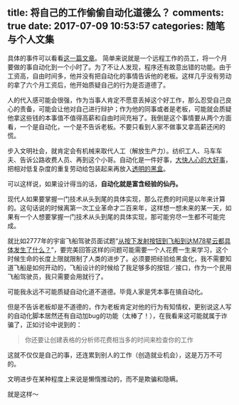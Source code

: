 title: 将自己的工作偷偷自动化道德么？
comments: true
date: 2017-07-09 10:53:57
categories: 随笔与个人文集
---
具体的事件可以看看[这一篇文章](//blog.jobbole.com/111742/)。
简单来说就是一个远程工作的员工，将一个月要做的事自动化到一个小时了。为了不让人发现，程序还有故意出错的功能。由于工资高，自由时间多，他并没有把自动化的事情告诉他的老板。这样几乎没有劳动的拿了六个月工资后，他开始质疑自己的行为是否道德了。

人的代入感可能会很强，作为当事人肯定不愿意丢掉这个好工作，那么忍受自己良心的责备，可能会让他对自己进行辩护；作为他的同事或者是老板，可能就会质疑他拿这些钱的本事值不值得高薪和自由时间充裕了。我倒是这个事情要从两个方面看，一个是自动化，一个是不告诉老板。不要只看到人家不做事又拿高薪还闲的慌。

步入文明社会，就肯定会有机械来取代人工（解放生产力）。纺织工人、马车车夫、告诉公路收费人员、再到这个小哥。自动化是一件好事，[大快人心的大好事](https://www.zhihu.com/question/24138410)，把相对低复杂度的重复劳动给包装起来再放入[透明的黑盒](https://www.zhihu.com/question/46747673)。

可以这样说，如果设计得当的话，**自动化就是富含经验的仙丹。**

现代人如果要掌握一门技术从头到尾的具体实现，那么花费的时间是以年来计算的。这句话说的时候离第一次工业革命才二百来年，这样想一想未来的某一天，如果有一个人想要掌握一门技术从头到尾的具体实现，那可能穷尽一生都不可能完成。

就比如2777年的宇宙飞船驾驶员面试题“[从按下发射按钮到飞船到达M78星云都具体发生了什么？](//ipn.li/kernelpanic/39/)”，要完美回答这样的问题可能需要一个人花费一生来学习，这个时候生命的长度上限就限制了人类的进步了。必须要把经验给黑盒化，我不需要知道飞船是如何开动的，飞船设计的时候给了我足够多的按钮／接口，作为一个民用飞船驾驶员，我只需要会用就行了。

可能我永远不可能质疑自动化道不道德。毕竟人家是凭本事在搞自动化。

但是不告诉老板却是不道德的，作为老板肯定对他的行为有知情权，更别说这人写的自动化脚本居然还有自动加bug的功能（太棒了！），在我看来这可能就属于诈骗了，正如讨论中说到的：

> 你还要让创建表格的分析师花费相当多的时间来检查你的工作

这就不仅仅是自己的事，还连累到别人的工作（创造就业机会），这是万万不可的。

文明进步在某种程度上来说是懒惰推动的，而不是欺骗和隐瞒。

就是这样～







